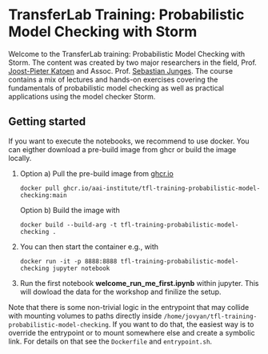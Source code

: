 # TransferLab Training: Probabilistic Model Checking with Storm

Welcome to the TransferLab training: Probabilistic Model Checking with Storm.
The content was created by two major researchers in the field, Prof. [Joost-Pieter Katoen](https://moves.rwth-aachen.de/people/katoen/) and Assoc. Prof. [Sebastian Junges](https://sjunges.github.io). The course contains a mix of lectures and hands-on exercises covering
the fundamentals of probabilistic model checking as well as practical applications using the model checker Storm. 

## Getting started

If you want to execute the notebooks, we recommend to use docker. You can
eigther download a pre-build image from ghcr or build the image locally. 

1. Option a) Pull the pre-build image from [ghcr.io](ghcr.io/aai-institute/tfl-training-probabilistic-model-checking:main)
   ```shell
   docker pull ghcr.io/aai-institute/tfl-training-probabilistic-model-checking:main
   ```
   Option b) Build the image with

    ```shell
    docker build --build-arg -t tfl-training-probabilistic-model-checking .
    ```
    
2. You can then start the container e.g., with
    ```shell
    docker run -it -p 8888:8888 tfl-training-probabilistic-model-checking jupyter notebook
    ```
3. Run the first notebook **welcome_run_me_first.ipynb** within jupyter. This will dowload the data for 
the workshop and finilize the setup.

Note that there is some non-trivial logic in the entrypoint that may collide
with mounting volumes to paths directly inside
`/home/jovyan/tfl-training-probabilistic-model-checking`. If you want to do
that, the easiest way is to override the entrypoint or to mount somewhere else
and create a symbolic link. For details on that see the `Dockerfile` and
`entrypoint.sh`.

